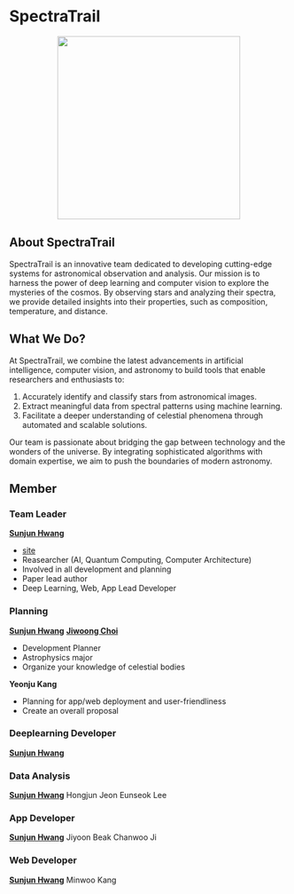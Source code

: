 # SpectraTrail
<p align="center">
  <img src="https://i.imgur.com/3mjr2kB.png" width=330/>
</p>

## About SpectraTrail
SpectraTrail is an innovative team dedicated to developing cutting-edge systems for astronomical observation and analysis. Our mission is to harness the power of deep learning and computer vision to explore the mysteries of the cosmos. By observing stars and analyzing their spectra, we provide detailed insights into their properties, such as composition, temperature, and distance.

## What We Do?
At SpectraTrail, we combine the latest advancements in artificial intelligence, computer vision, and astronomy to build tools that enable researchers and enthusiasts to:

1. Accurately identify and classify stars from astronomical images.
2. Extract meaningful data from spectral patterns using machine learning.
3. Facilitate a deeper understanding of celestial phenomena through automated and scalable solutions.

Our team is passionate about bridging the gap between technology and the wonders of the universe. By integrating sophisticated algorithms with domain expertise, we aim to push the boundaries of modern astronomy.



## Member 
### Team Leader
[**Sunjun Hwang**](https://github.com/justinbrianhwang)
- [site](https://sites.google.com/view/seonjunhwang)
- Reasearcher (AI, Quantum Computing, Computer Architecture)
- Involved in all development and planning
- Paper lead author
- Deep Learning, Web, App Lead Developer

### Planning 
[**Sunjun Hwang**](https://github.com/justinbrianhwang)
[**Jiwoong Choi**](https://github.com/Pinchpeach)
- Development Planner
- Astrophysics major
- Organize your knowledge of celestial bodies

**Yeonju Kang**
- Planning for app/web deployment and user-friendliness
- Create an overall proposal 

### Deeplearning Developer
[**Sunjun Hwang**](https://github.com/justinbrianhwang)


### Data Analysis
[**Sunjun Hwang**](https://github.com/justinbrianhwang)
Hongjun Jeon
Eunseok Lee

### App Developer
[**Sunjun Hwang**](https://github.com/justinbrianhwang)
Jiyoon Beak
Chanwoo Ji


### Web Developer
[**Sunjun Hwang**](https://github.com/justinbrianhwang)
Minwoo Kang




















